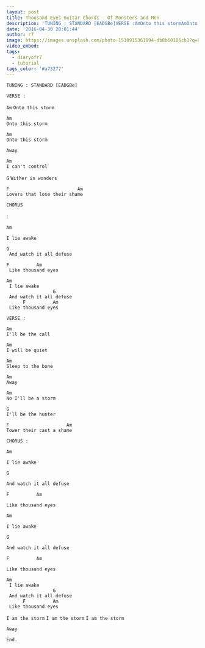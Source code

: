 ```yaml
---
layout: post
title: Thousand Eyes Guitar Chords - Of Monsters and Men
description: 'TUNING : STANDARD [EADGBe]VERSE :AmOnto this stormAmOnto this stormAmOnto this stormAwayAmI can''t controlGWither in wondersF&nbsp;&nbsp;&nbsp;&nbsp;&n...'
date: '2016-04-30 20:01:44'
author: r7
image: https://images.unsplash.com/photo-1510915361894-db8b60106cb1?q=80&w=2940&auto=format&fit=crop&ixlib=rb-4.1.0&ixid=M3wxMjA3fDB8MHxwaG90by1wYWdlfHx8fGVufDB8fHx8fA%3D%3D
video_embed:
tags:
  - diaryofr7
  - tutorial
tags_color: '#a73277'
---
```

```
TUNING : STANDARD [EADGBe]

VERSE :
```

`Am`
`Onto this storm`

```
Am
Onto this storm
```

```
Am
Onto this storm
```

`Away`

```
Am
I can't control
```

`G`
`Wither in wonders`

```
F                         Am
Lovers that lose their shame
```

```
CHORUS
```
 :

`Am`

```
I lie awake
```

```
G
 And watch it all defuse
```

```
F          Am
 Like thousand eyes

Am
 I lie awake
                 G
 And watch it all defuse
      F          Am
 Like thousand eyes
```

`VERSE :`

```
Am
I'll be the call
```

```
Am
I will be quiet
```

```
Am
Sleep to the bone
```

```
Am
Away
```

```
Am
No I'll be a storm
```

```
G
I'll be the hunter
```

```
F                     Am
Tower their cast a shame
```

`CHORUS :`

`Am`

```
I lie awake
```

```
G
```

```
And watch it all defuse
```

```
F          Am
```

```
Like thousand eyes
```

`Am`

```
I lie awake
```

```
G
```

```
And watch it all defuse
```

```
F          Am
```

```
Like thousand eyes

Am
 I lie awake
                 G
 And watch it all defuse
      F          Am
 Like thousand eyes
```

`I am the storm`
`I am the storm`
`I am the storm`

```
Away

End.
```
